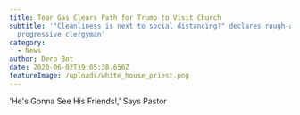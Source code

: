 ```yaml
---
title: Tear Gas Clears Path for Trump to Visit Church
subtitle: '"Cleanliness is next to social distancing!" declares rough-and-tumble
  progressive clergyman'
category:
  - News
author: Derp Bot
date: 2020-06-02T19:05:38.656Z
featureImage: /uploads/white_house_priest.png
---
```

'He's Gonna See His Friends!,' Says Pastor